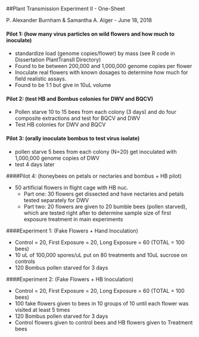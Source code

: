 ##Plant Transmission Experiment II - One-Sheet

P. Alexander Burnham & Samantha A. Alger - June 18, 2018

#### Pilot 1: (how many virus particles on wild flowers and how much to inoculate)

* standardize load (genome copies/flower) by mass (see R code in Dissertation PlantTransII Directory)
* Found to be between 200,000 and 1,000,000 genome copies per flower
* Inoculate real flowers with known dosages to determine how much for field realistic assays.
* Found to be 1:1 but give in 10uL volume 

#### Pilot 2: (test HB and Bombus colonies for DWV and BQCV)

* Pollen starve 10 to 15 bees from each colony  (3 days) and do four composite extractions and test for BQCV and DWV
* Test HB colonies for DWV and BQCV

#### Pilot 3: (orally inoculate bombus to test virus isolate) 

- pollen starve 5 bees from each colony (N=20) get inoculated with 1,000,000 genome copies of DWV
- test 4 days later

####Pilot 4: (honeybees on petals or nectaries and bombus + HB pilot) 

* 50 artificial flowers in flight cage with HB nuc.
  * Part one: 30 flowers get dissected and have nectaries and petals tested separately for DWV
  * Part two: 20 flowers are given to 20 bumble bees (pollen starved), which are tested right after to determine sample size of first exposure treatment in main experiments 

####Experiment 1: (Fake Flowers + Hand Inoculation)

* Control = 20, First Exposure = 20, Long Exposure = 60 (TOTAL = 100 bees)
* 10 uL of 100,000 spores/uL put on 80 treatments and 10uL sucrose on controls
* 120 Bombus pollen starved for 3 days

####Experiment 2: (Fake Flowers + HB Inoculation)

* Control = 20, First Exposure = 20, Long Exposure = 60 (TOTAL = 100 bees)
* 100 fake flowers given to bees in 10 groups of 10 until each flower was visited at least 5 times
* 120 Bombus pollen starved for 3 days
* Control flowers given to control bees and HB flowers given to Treatment bees

